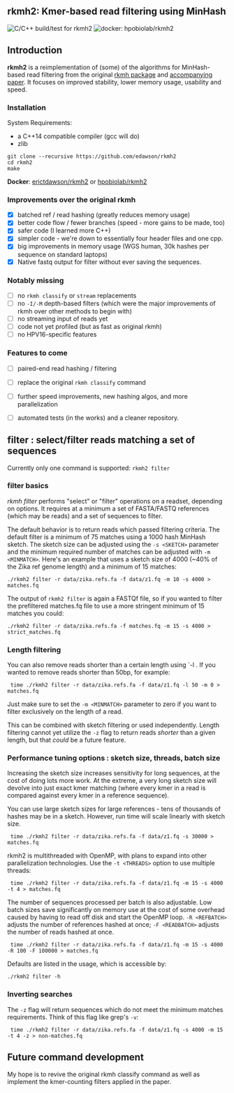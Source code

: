 rkmh2: Kmer-based read filtering using MinHash
----------------------------------------------

![C/C++ build/test for rkmh2](https://github.com/edawson/rkmh2/workflows/C/C++%20build/test%20for%20kramer/badge.svg)
![docker: hpobiolab/rkmh2](https://img.shields.io/docker/image-size/hpobiolab/rkmh2)

## Introduction
**rkmh2** is a reimplementation of (some) of the algorithms for MinHash-based read filtering from the
original [rkmh package](https://github.com/edawson/rkmh) and [accompanying paper](https://doi.org/10.1186/s12859-019-2918-y). It focuses on improved stability, lower memory usage, usability and speed.

### Installation
System Requirements:
- a C++14 compatible compiler (gcc will do)
- zlib

```
git clone --recursive https://github.com/edawson/rkmh2
cd rkmh2
make
```

**Docker**: [erictdawson/rkmh2](https://hub.docker.com/repository/docker/erictdawson/rkmh2) or [hpobiolab/rkmh2](https://hub.docker.com/repository/docker/hpobiolab/rkmh2)

### Improvements over the original rkmh
- [x] batched ref / read hashing (greatly reduces memory usage)
- [x] better code flow / fewer branches (speed - more gains to be made, too)
- [x] safer code (I learned more C++)
- [x] simpler code - we're down to essentially four header files and one cpp.
- [x] big improvements in memory usage (WGS human, 30k hashes per sequence on standard laptops)
- [x] Native fastq output for filter without ever saving the sequences.

### Notably missing
- [ ] no `rkmh classify` or `stream` replacements
- [ ] no `-I/-M` depth-based filters (which were
    the major improvements of rkmh over other methods to begin with)
- [ ] no streaming input of reads yet
- [ ] code not yet profiled (but as fast as original rkmh)
- [ ] no HPV16-specific features

### Features to come
- [ ] paired-end read hashing / filtering
- [ ] replace the original `rkmh classify` command
- [ ] further speed improvements, new hashing algos, and more parallelization
- [ ] automated tests (in the works) and a cleaner repository.


## filter : select/filter reads matching a set of sequences
Currently only one command is supported: `rkmh2 filter`

### filter basics
*rkmh filter* performs "select" or "filter" operations on a readset, depending on options. It requires
at a minimum a set of FASTA/FASTQ references (which may be reads) and a set of sequences to filter.

The default behavior is to return reads which passed filtering criteria. The default filter is
a minimum of 75 matches using a 1000 hash MinHash sketch. The sketch size can be adjusted using the `-s <SKETCH>` 
parameter and the minimum required number of matches can be adjusted with `-m <MINMATCH>`. 
Here's an example that uses a sketch size of 4000 (~40% of the Zika ref genome length) and 
a minimum of 15 matches:
```
./rkmh2 filter -r data/zika.refs.fa -f data/z1.fq -m 10 -s 4000 > matches.fq
```

The output of `rkmh2 filter` is again a FASTQf file, so if you wanted to filter the prefiltered matches.fq file to use a more stringent minimum of
15 matches you could:
```
./rkmh2 filter -r data/zika.refs.fa -f matches.fq -m 15 -s 4000 > strict_matches.fq
```

### Length filtering
You can also remove reads shorter than a certain length using `-l <MINLENGTH>. If you wanted to remove
reads shorter than 50bp, for example:
```
 time ./rkmh2 filter -r data/zika.refs.fa -f data/z1.fq -l 50 -m 0 > matches.fq
```
Just make sure to set the `-m <MINMATCH>` parameter to zero if you want to filter exclusively
on the length of a read.

This can be combined with sketch filtering or used independently. Length filtering cannot
yet utilize the `-z` flag to return reads *shorter* than a given length, but that *could* be a future feature.

### Performance tuning options : sketch size, threads, batch size
Increasing the sketch size increases sensitivity for long sequences, at the cost of doing lots more work.
At the extreme, a very long sketch size will devolve into just exact kmer matching (where every kmer in a read is compared against
every kmer in a reference sequence).

You can use large sketch sizes for large references - tens of thousands of hashes may be in a sketch. However,
run time will scale linearly with sketch size.
```
 time ./rkmh2 filter -r data/zika.refs.fa -f data/z1.fq -s 30000 > matches.fq
```

rkmh2 is multithreaded with OpenMP, with plans to expand into other parallelization technologies. Use the `-t <THREADS>`
option to use multiple threads:
```
 time ./rkmh2 filter -r data/zika.refs.fa -f data/z1.fq -m 15 -s 4000 -t 4 > matches.fq
```

The number of sequences processed per batch is also adjustable. Low batch sizes save significantly on memory use at the cost of some overhead
caused by having to read off disk and start the OpenMP loop. `-R <REFBATCH>` adjusts the number of references hashed at once;
`-F <READBATCH>` adjusts the number of reads hashed at once.
```
 time ./rkmh2 filter -r data/zika.refs.fa -f data/z1.fq -m 15 -s 4000 -R 100 -F 100000 > matches.fq
```

Defaults are listed in the usage, which is accessible by:
```
./rkmh2 filter -h
```

### Inverting searches
The `-z` flag will return sequences which do not meet the minimum matches requirements. Think of this flag like grep's `-v`:
```
 time ./rkmh2 filter -r data/zika.refs.fa -f data/z1.fq -s 4000 -m 15 -t 4 -z > non-matches.fq
```

## Future command development
My hope is to revive the original rkmh classify command as well as implement the kmer-counting filters applied in the paper.


